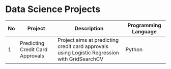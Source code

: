 # Data Science Projects



| No | Project | Description | Programming Language |
| --- | --- | --- | --- |
| 1 | Predicting Credit Card Approvals | Project aims at predicting credit card approvals using Logistic Regression with GridSearchCV | Python |

